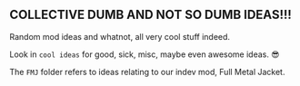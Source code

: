 ## COLLECTIVE DUMB AND NOT SO DUMB IDEAS!!!
Random mod ideas and whatnot, all very cool stuff indeed.

Look in `cool ideas` for good, sick, misc, maybe even awesome ideas. 😎

The `FMJ` folder refers to ideas relating to our indev mod, Full Metal Jacket.
